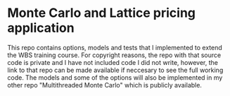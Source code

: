 # Monte Carlo and Lattice pricing application
This repo contains options, models and tests that I implemented to extend the WBS training course. For copyright reasons, the repo with that source code is private and I have not included code I did not write, however, the link to that repo can be made available if neccesary to see the full working code. The models and some of the options will also be implemented in my other repo "Multithreaded Monte Carlo" which is publicly available.
